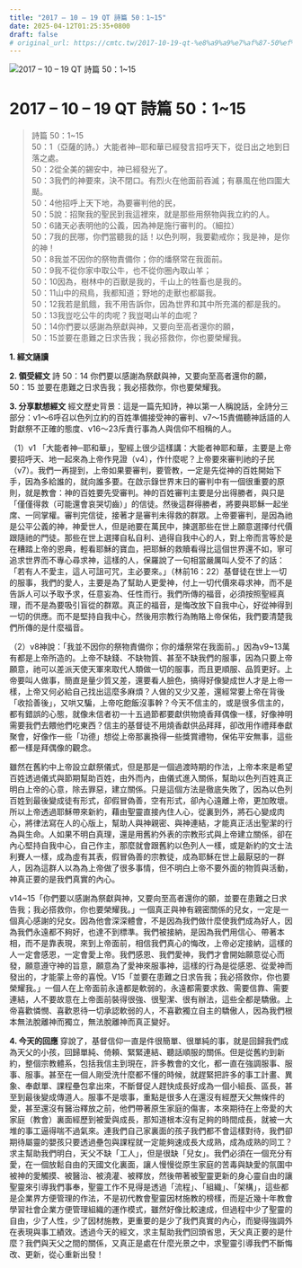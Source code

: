 ```yaml
---
title: "2017 – 10 – 19 QT 詩篇 50：1~15"
date: 2025-04-12T01:25:35+0800
draft: false
# original_url: https://cmtc.tw/2017-10-19-qt-%e8%a9%a9%e7%af%87-50%ef%bc%9a115
---
```


![2017 – 10 – 19 QT 詩篇 50：1\~15](/images/qt.jpg   "2017 – 10 – 19 QT 詩篇 50：1\~15")

# 2017 – 10 – 19 QT 詩篇 50：1\~15

> 詩篇 50：1\~15  
> 50：1（亞薩的詩。）大能者神─耶和華已經發言招呼天下，從日出之地到日落之處。  
> 50：2從全美的錫安中，神已經發光了。  
> 50：3我們的神要來，決不閉口。有烈火在他面前吞滅；有暴風在他四圍大颳。  
> 50：4他招呼上天下地，為要審判他的民，  
> 50：5說：招聚我的聖民到我這裡來，就是那些用祭物與我立約的人。  
> 50：6諸天必表明他的公義，因為神是施行審判的。（細拉）  
> 50：7我的民哪，你們當聽我的話！以色列啊，我要勸戒你；我是神，是你的神！  
> 50：8我並不因你的祭物責備你；你的燔祭常在我面前。  
> 50：9我不從你家中取公牛，也不從你圈內取山羊；  
> 50：10因為，樹林中的百獸是我的，千山上的牲畜也是我的。  
> 50：11山中的飛鳥，我都知道；野地的走獸也都屬我。  
> 50：12我若是飢餓，我不用告訴你，因為世界和其中所充滿的都是我的。  
> 50：13我豈吃公牛的肉呢？我豈喝山羊的血呢？  
> 50：14你們要以感謝為祭獻與神，又要向至高者還你的願，  
> 50：15並要在患難之日求告我；我必搭救你，你也要榮耀我。

**1. 經文誦讀**

**2. 領受經文**
詩 50：14 你們要以感謝為祭獻與神，又要向至高者還你的願，  
50：15 並要在患難之日求告我；我必搭救你，你也要榮耀我。

**3. 分享默想經文**
經文歷史背景：這是一篇先知詩，神以第一人稱說話，全詩分三部分：v1～6呼召以色列立約的百姓準備接受神的審判、v7～15責備聽神話語的人對獻祭不正確的態度、v16～23斥責行事為人與信仰不相稱的人。

（1）v1 「大能者神─耶和華」，聖經上很少這樣講：大能者神耶和華，主要是上帝要招呼天、地一起來為上帝作見證（v4），作什麼呢？上帝要來審判祂的子民（v7）。我們一再提到，上帝如果要審判，要管教，一定是先從神的百姓開始下手，因為多給誰的，就向誰多要。在啟示錄世界末日的審判中有一個很重要的原則，就是教會：神的百姓要先受審判。神的百姓審判主要是分出得勝者，與只是「僅僅得救（可能還會哀哭切齒）」的信徒。然後這群得勝者，將要與耶穌一起坐席、一同掌權。審判完信徒，接著才是審判未得救的群眾。上帝要審判，是因為祂是公平公義的神，神愛世人，但是祂要在萬民中，揀選那些在世上願意選擇付代價跟隨祂的門徒。那些在世上選擇自私自利、過得自我中心的人，對上帝而言等於是在糟踏上帝的恩典，輕看耶穌的寶血，把耶穌的救贖看得比這個世界還不如，寧可追求世界而不專心尋求神，這樣的人，保羅說了一句相當嚴厲叫人受不了的話：「若有人不愛主，這人可詛可咒，主必要來。」（林前16：22）基督徒在世上一切的服事，我們的愛人，主要是為了幫助人更愛神，付上一切代價來尋求神，而不是告訴人可以予取予求，任意妄為、任性而行。我們所傳的福音，必須按照聖經真理，而不是為要吸引盲從的群眾。真正的福音，是悔改放下自我中心，好從神得到一切的供應。而不是堅持自我中心，然後用宗教行為賄賂上帝保佑，我們要清楚我們所傳的是什麼福音。

（2）v8神說：「我並不因你的祭物責備你；你的燔祭常在我面前。」因為v9\~13萬有都是上帝所造的。上帝不缺錢、不缺物質、甚至不缺我們的服事，因為只要上帝願意，祂可以差派天使天軍來取代人類做一切的服事，而且更順服、品質更好。上帝要叫人做事，簡直是量少質又差，還要看人臉色，搞得好像變成世人才是上帝一樣，上帝又何必給自己找出這麼多麻煩？人做的又少又差，還經常要上帝在背後「收拾善後」，又哄又騙，上帝吃飽飯沒事幹？今天不信主的，或是很多信主的，都有錯誤的心態，就像未信者初一十五過節都要獻供物燒香拜偶像一樣，好像神明需要我們去餵他們吃東西？信主的基督徒不用燒香獻供品拜拜，卻改用作禮拜奉獻聚會，好像作一些「功德」想從上帝那裏換得一些獎賞禮物，保佑平安無事，這些都一樣是拜偶像的觀念。

雖然在舊約中上帝設立獻祭儀式，但是那是一個過渡時期的作法，上帝本來是希望百姓透過儀式與節期幫助百姓，由外而內，由儀式進入關係，幫助以色列百姓真正明白上帝的心意，除去罪惡，建立關係。只是這個方法是徹底失敗了，因為以色列百姓到最後變成徒有形式，卻假冒偽善，空有形式，卻內心遠離上帝，更加敗壞。所以上帝透過耶穌帶來新約，藉由聖靈直接內住人心，從裏到外，將石心變成肉心，將律法寫在人的心版上，幫助人與神親密、與神連結，才能真正活出聖潔的行為與生命。人如果不明白真理，還是用舊約外表的宗教形式與上帝建立關係，卻在內心堅持自我中心，自己作主，那麼就會跟舊約以色列人一樣，或是新約的文士法利賽人一樣，成為虛有其表，假冒偽善的宗教徒，成為耶穌在世上最厭惡的一群人，因為這群人以為為上帝做了很多事情，但不明白上帝不要外面的物質與活動，神真正要的是我們真實的內心。

v14\~15「你們要以感謝為祭獻與神，又要向至高者還你的願，並要在患難之日求告我；我必搭救你，你也要榮耀我。」一個真正與神有親密關係的兒女，一定是一個真心感謝的兒女。因為他會深深體會，不是因為我們做什麼使我們成為好人，因為我們永遠都不夠好，也達不到標準。我們被接納，是因為我們用信心、帶著本相，而不是靠表現，來到上帝面前，相信我們真心的悔改，上帝必定接納，這樣的人一定會感恩，一定會愛上帝。我們感恩、我們愛神，我們才會開始願意從心而發，願意遵守神的旨意，願意為了愛神來服事神，這樣的行為是從感恩、從愛神而發出的，才能蒙上帝的喜悅。V15「並要在患難之日求告我；我必搭救你，你也要榮耀我。」一個人在上帝面前永遠都是軟弱的，永遠都需要求救、需要信靠、需要連結，人不要故意在上帝面前裝得很強、很聖潔、很有辦法，這些全都是驕傲。上帝喜歡憐憫、喜歡恩待一切承認軟弱的人，不喜歡獨立自主的驕傲人，因為我們根本無法脫離神而獨立，無法脫離神而真正變好。

**4. 今天的回應**
穿說了，基督信仰一直是件很簡單、很單純的事，就是回歸我們成為天父的小孩，回歸單純、倚頼、緊緊連結、聽話順服的關係。但是從舊約到新約，整個宗教體系，包括我信主到現在，許多教會的文化，都一直在強調服事、服事、服事。甚至在一個人剛受洗什麼都不懂的時候，就趕緊把許多的事工計畫、異象、奉獻單、課程壘包拿出來，不斷督促人趕快成長好成為一個小組長、區長，甚至到最後變成傳道人。服事不是壞事，重點是很多人在還沒有經歷天父無條件的愛，甚至還沒有醫治釋放之前，他們帶著原生家庭的傷害，本來期待在上帝愛的大家庭（教會）裏面經歷到被愛與成長，那知道根本沒有足夠的時間成長，就被一大堆的事工逼得喘不過氣來。連我們自己家裏面的孩子我們都不會這樣對待，我們卻期待屬靈的嬰孩只要透過壘包與課程就一定能夠速成長大成熟，成為成熟的同工？求主幫助我們明白，天父不缺「工人」，但是很缺「兒女」。我們必須在一個充分有愛，在一個放鬆自由的天國文化裏面，讓人慢慢從原生家庭的苦毒與缺愛的氛圍中被神的愛觸摸、被醫治、被澆灌、被釋放，然後帶著被聖靈更新的身心靈自由的讓聖靈來引導我們事奉，聖靈工作不見得是透過「流程」、「組織」、「架構」，這些都是企業界方便管理的作法，不是初代教會聖靈因材施教的榜樣，而是近幾十年教會學習社會企業方便管理組織的運作模式，雖然好像比較速成，但過程中少了聖靈的自由，少了人性，少了因材施教，更重要的是少了我們真實的內心，而變得強調外在表現與事工績效。透過今天的經文，求主幫助我們回頭省思，天父真正要的是什麼？我們與天父之間的關係，又真正是處在什麼光景之中，求聖靈引導我們不斷悔改、更新，從心重新出發！
